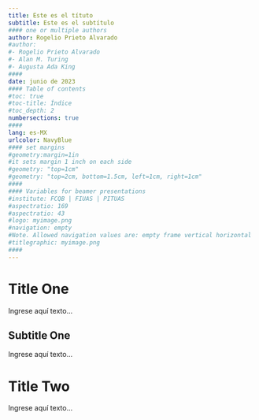 ```yaml
---
title: Este es el títuto
subtitle: Este es el subtítulo
#### one or multiple authors
author: Rogelio Prieto Alvarado
#author:
#- Rogelio Prieto Alvarado
#- Alan M. Turing
#- Augusta Ada King
####
date: junio de 2023
#### Table of contents
#toc: true
#toc-title: Índice
#toc_depth: 2
numbersections: true
####
lang: es-MX
urlcolor: NavyBlue
#### set margins
#geometry:margin=1in
#it sets margin 1 inch on each side
#geometry: "top=1cm" 
#geometry: "top=2cm, bottom=1.5cm, left=1cm, right=1cm"
####
#### Variables for beamer presentations
#institute: FCQB | FIUAS | PITUAS
#aspectratio: 169
#aspectratio: 43
#logo: myimage.png
#navigation: empty
#Note. Allowed navigation values are: empty frame vertical horizontal
#titlegraphic: myimage.png
####
---
```


# Title One
Ingrese aquí texto...

## Subtitle One
Ingrese aquí texto...

# Title Two
Ingrese aquí texto...